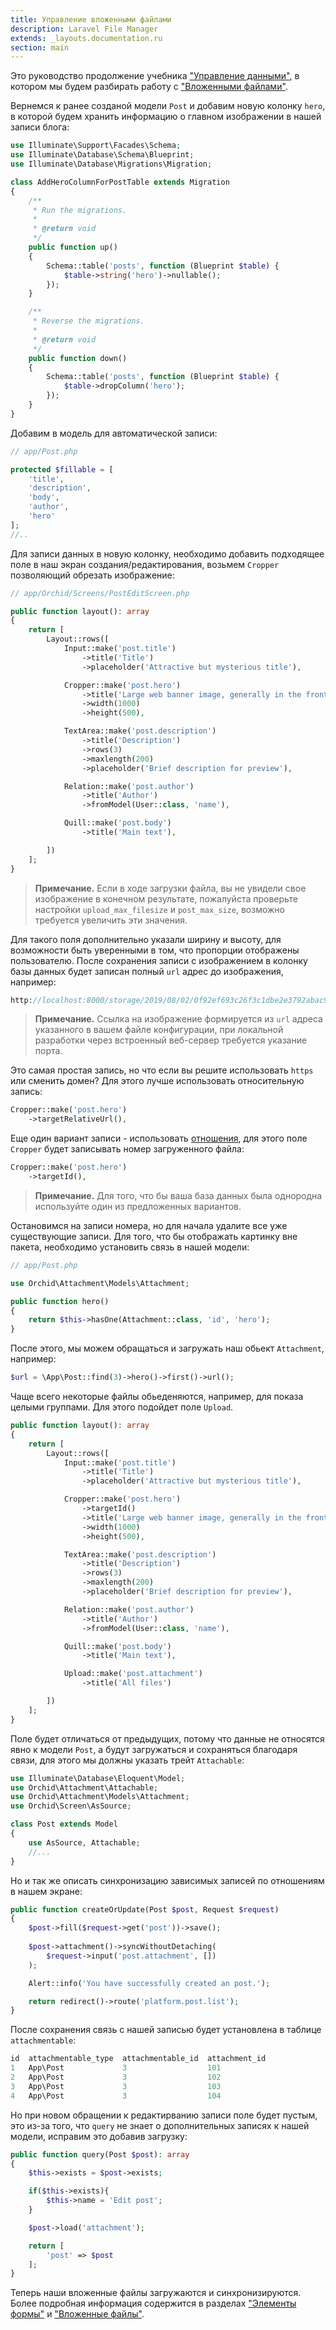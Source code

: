 ```yaml
---
title: Управление вложенными файлами
description: Laravel File Manager
extends: _layouts.documentation.ru
section: main
---
```


Это руководство продолжение учебника ["Управление данными"](/ru/docs/quickstart-crud), 
в котором мы будем разбирать работу с ["Вложенными файлами"](/ru/docs/attachments).

Вернемся к ранее созданой модели `Post` и добавим новую колонку `hero`, 
в которой будем хранить информацию о главном изображении в нашей записи блога:

```php
use Illuminate\Support\Facades\Schema;
use Illuminate\Database\Schema\Blueprint;
use Illuminate\Database\Migrations\Migration;

class AddHeroColumnForPostTable extends Migration
{
    /**
     * Run the migrations.
     *
     * @return void
     */
    public function up()
    {
        Schema::table('posts', function (Blueprint $table) {
            $table->string('hero')->nullable();
        });
    }

    /**
     * Reverse the migrations.
     *
     * @return void
     */
    public function down()
    {
        Schema::table('posts', function (Blueprint $table) {
            $table->dropColumn('hero');
        });
    }
}
```

Добавим в модель для автоматической записи:

```php
// app/Post.php

protected $fillable = [
    'title',
    'description',
    'body',
    'author',
    'hero'
];
//..
```

Для записи данных в новую колонку, необходимо добавить подходящее поле в наш экран создания/редактирования, 
возьмем `Cropper` позволяющий обрезать изображение:

```php
// app/Orchid/Screens/PostEditScreen.php

public function layout(): array
{
    return [
        Layout::rows([
            Input::make('post.title')
                ->title('Title')
                ->placeholder('Attractive but mysterious title'),

            Cropper::make('post.hero')
                ->title('Large web banner image, generally in the front and center')
                ->width(1000)
                ->height(500),

            TextArea::make('post.description')
                ->title('Description')
                ->rows(3)
                ->maxlength(200)
                ->placeholder('Brief description for preview'),

            Relation::make('post.author')
                ->title('Author')
                ->fromModel(User::class, 'name'),

            Quill::make('post.body')
                ->title('Main text'),

        ])
    ];
}
```

> **Примечание.** Если в ходе загрузки файла, вы не увидели свое изображение в конечном результате, 
пожалуйста проверьте настройки `upload_max_filesize` и `post_max_size`, возможно требуется увеличить эти значения.


Для такого поля дополнительно указали ширину и высоту, для возможности быть уверенными в том, 
что пропорции отображены пользователю. После сохранения записи с изображением в колонку базы данных будет записан полный `url` адрес до изображения, например:

```php
http://localhost:8000/storage/2019/08/02/0f92ef693c26f3c1dbe2e3792abac9254ee98310.png
```

> **Примечание.** Cсылка на изображение формируется из `url` адреса указанного в вашем файле конфигурации, 
при локальной разработки через встроенный веб-сервер требуется указание порта.


Это самая простая запись, но что если вы решите использовать `https` или сменить домен? 
Для этого лучше использовать относительную запись:

```php
Cropper::make('post.hero')
    ->targetRelativeUrl(),
```

Еще один вариант записи - использовать [отношения](https://laravel.com/docs/master/eloquent-relationships), для этого
поле `Cropper` будет записывать номер загруженного файла:

```php
Cropper::make('post.hero')
    ->targetId(),
```

> **Примечание.** Для того, что бы ваша база данных была однородна используйте один из предложенных вариантов.

Остановимся на записи номера, но для начала удалите все уже существующие записи.
Для того, что бы отображать картинку вне пакета, необходимо установить связь в нашей модели: 

```php
// app/Post.php

use Orchid\Attachment\Models\Attachment;

public function hero()
{
    return $this->hasOne(Attachment::class, 'id', 'hero');
}
```

После этого, мы можем обращаться и загружать наш обьект `Attachment`, например:

```php
$url = \App\Post::find(3)->hero()->first()->url();
```

Чаще всего некоторые файлы обьеденяются, например, для показа целыми группами. Для этого подойдет поле `Upload`.

```php
public function layout(): array
{
    return [
        Layout::rows([
            Input::make('post.title')
                ->title('Title')
                ->placeholder('Attractive but mysterious title'),

            Cropper::make('post.hero')
                ->targetId()
                ->title('Large web banner image, generally in the front and center')
                ->width(1000)
                ->height(500),

            TextArea::make('post.description')
                ->title('Description')
                ->rows(3)
                ->maxlength(200)
                ->placeholder('Brief description for preview'),

            Relation::make('post.author')
                ->title('Author')
                ->fromModel(User::class, 'name'),

            Quill::make('post.body')
                ->title('Main text'),

            Upload::make('post.attachment')
                ->title('All files')

        ])
    ];
}
```

Поле будет отличаться от предыдущих, потому что данные не относятся явно к модели `Post`, а будут загружаться и сохраняться благодаря связи, для этого мы должны указать трейт `Attachable`:

```php
use Illuminate\Database\Eloquent\Model;
use Orchid\Attachment\Attachable;
use Orchid\Attachment\Models\Attachment;
use Orchid\Screen\AsSource;

class Post extends Model
{
    use AsSource, Attachable;
    //...
}
```

Но и так же описать синхронизацию зависимых записей по отношениям в нашем экране:

```php
public function createOrUpdate(Post $post, Request $request)
{
    $post->fill($request->get('post'))->save();
    
    $post->attachment()->syncWithoutDetaching(
        $request->input('post.attachment', [])
    );

    Alert::info('You have successfully created an post.');

    return redirect()->route('platform.post.list');
}
```

После сохранения связь с нашей записью будет установлена в таблице `attachmentable`:

```php
id  attachmentable_type  attachmentable_id  attachment_id
1	App\Post	         3	                101
2	App\Post	         3	                102
3	App\Post	         3	                103
4	App\Post	         3	                104
```

Но при новом обращении к редактирванию записи поле будет пустым, это из-за того, что `query` не знает о дополнительных записях к нашей модели, исправим это добавив загрузку:

```php
public function query(Post $post): array
{
    $this->exists = $post->exists;

    if($this->exists){
        $this->name = 'Edit post';
    }

    $post->load('attachment');

    return [
        'post' => $post
    ];
}
```

Теперь наши вложенные файлы загружаются и синхронизируются. 
Более подробная информация содержится в разделах ["Элементы формы"](/ru/docs/field) и ["Вложенные файлы"](/ru/docs/attachments).
